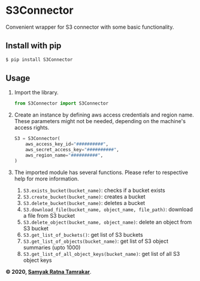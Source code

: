 # S3Connector
Convenient wrapper for S3 connector with some basic functionality.


## Install with pip
```bash
$ pip install S3Connector
```

## Usage
1. Import the library.
    ```python
    from S3Connector import S3Connector
    ```
2. Create an instance by defining aws access credentials and region name. These parameters might not be needed, depending on the machine's access rights. 
    ```python
    S3 = S3Connector(
        aws_access_key_id="##########",
        aws_secret_access_key="##########",
        aws_region_name="##########",
    )
    ```
3. The imported module has several functions. Please refer to respective help for more information.

    1. ```S3.exists_bucket(bucket_name)```: checks if a bucket exists
    1. ```S3.create_bucket(bucket_name)```: creates a bucket
    1. ```S3.delete_bucket(bucket_name)```: deletes a bucket
    1. ```S3.download_file(bucket_name, object_name, file_path)```: download a file from S3 bucket
    1. ```S3.delete_object(bucket_name, object_name)```: delete an object from S3 bucket
    1. ```S3.get_list_of_buckets()```: get list of S3 buckets
    1. ```S3.get_list_of_objects(bucket_name)```: get list of S3 object summaries (upto 1000)
    1. ```S3.get_list_of_all_object_keys(bucket_name)```: get list of all S3 object keys


**&copy; 2020, [Samyak Ratna Tamrakar](https://www.linkedin.com/in/srtamrakar/)**.
